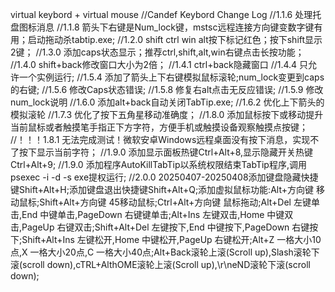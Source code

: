 virtual keybord + virtual mouse
//Candef Keybord Change Log
//1.1.6 处理托盘图标消息
//1.1.8 箭头下右键是Num_lock键，mstsc远程连接方向键变数字键有用；启动拖动杀tabtip.exe;
//1.2.0 shift ctrl win alt按下标记红色；按下shift显示2键；
//1.3.0 添加caps状态显示；推荐ctrl,shift,alt,win右键点击长按功能；
//1.4.0 shift+back修改窗口大小为2倍；
//1.4.1 ctrl+back隐藏窗口
//1.4.4 只允许一个实例运行;
//1.5.4 添加了箭头上下右键模拟鼠标滚轮;num_lock变更到caps的右键;
//1.5.6 修改Caps状态错误;
//1.5.8 修复右alt点击无反应错误;
//1.5.9 修改num_lock说明
//1.6.0 添加alt+back自动关闭TabTip.exe;
//1.6.2 优化上下箭头的模拟滚轮
//1.7.3 优化了按下五角星移动准确度；
//1.8.0 添加鼠标按下或移动提升当前鼠标或者触摸笔手指正下方字符，方便手机或触摸设备观察触摸点按键；
//！！！1.8.1 无法完成测试！微软安卓Windows远程桌面没有按下消息，实现不了按下显示当前字符；
//1.9.0 添加显示面板热键Ctrl+Alt+8,显示隐藏开关热键Ctrl+Alt+9;
//1.9.0 添加程序AutoKillTabTip以系统权限结束TabTip程序,调用psexec -i -d -s exe提权运行;
//2.0.0 20250407-20250408添加键盘隐藏快捷键Shift+Alt+H;添加键盘退出快捷键Shift+Alt+Q;添加虚拟鼠标功能:Alt+方向键 移动鼠标;Shift+Alt+方向键 45移动鼠标;Ctrl+Alt+方向键 鼠标拖动;Alt+Del 左键单击,End 中键单击,PageDown 右键键单击;Alt+Ins 左键双击,Home 中键双击,PageUp 右键双击;Shift+Alt+Del 左键按下,End 中键按下,PageDown 右键按下;Shift+Alt+Ins 左键松开,Home 中键松开,PageUp 右键松开;Alt+Z 一格大小10点,X 一格大小20点,C 一格大小40点;Alt+Back滚轮上滚(Scroll up),Slash滚轮下滚(scroll down),cTRL+AlthOME滚轮上滚(Scroll up),\r\neND滚轮下滚(scroll down);


